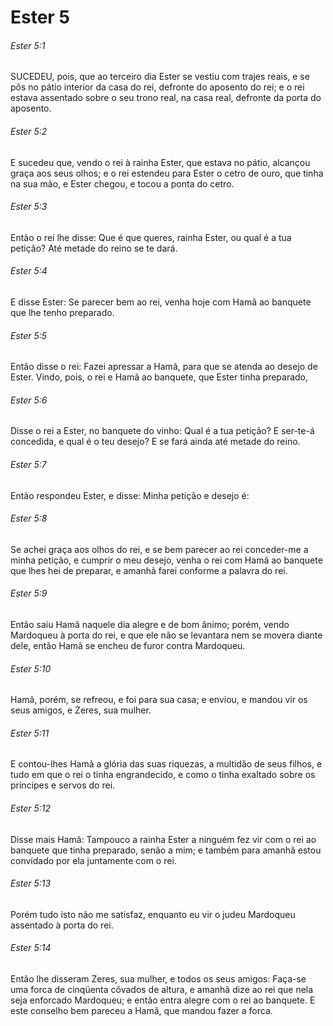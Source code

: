 # Ester 5

###### Ester 5:1

SUCEDEU, pois, que ao terceiro dia Ester se vestiu com trajes reais, e se pôs no pátio interior da casa do rei, defronte do aposento do rei; e o rei estava assentado sobre o seu trono real, na casa real, defronte da porta do aposento.

###### Ester 5:2

E sucedeu que, vendo o rei à rainha Ester, que estava no pátio, alcançou graça aos seus olhos; e o rei estendeu para Ester o cetro de ouro, que tinha na sua mão, e Ester chegou, e tocou a ponta do cetro.

###### Ester 5:3

Então o rei lhe disse: Que é que queres, rainha Ester, ou qual é a tua petição? Até metade do reino se te dará.

###### Ester 5:4

E disse Ester: Se parecer bem ao rei, venha hoje com Hamã ao banquete que lhe tenho preparado.

###### Ester 5:5

Então disse o rei: Fazei apressar a Hamã, para que se atenda ao desejo de Ester. Vindo, pois, o rei e Hamã ao banquete, que Ester tinha preparado,

###### Ester 5:6

Disse o rei a Ester, no banquete do vinho: Qual é a tua petição? E ser-te-á concedida, e qual é o teu desejo? E se fará ainda até metade do reino.

###### Ester 5:7

Então respondeu Ester, e disse: Minha petição e desejo é:

###### Ester 5:8

Se achei graça aos olhos do rei, e se bem parecer ao rei conceder-me a minha petição, e cumprir o meu desejo, venha o rei com Hamã ao banquete que lhes hei de preparar, e amanhã farei conforme a palavra do rei.

###### Ester 5:9

Então saiu Hamã naquele dia alegre e de bom ânimo; porém, vendo Mardoqueu à porta do rei, e que ele não se levantara nem se movera diante dele, então Hamã se encheu de furor contra Mardoqueu.

###### Ester 5:10

Hamã, porém, se refreou, e foi para sua casa; e enviou, e mandou vir os seus amigos, e Zeres, sua mulher.

###### Ester 5:11

E contou-lhes Hamã a glória das suas riquezas, a multidão de seus filhos, e tudo em que o rei o tinha engrandecido, e como o tinha exaltado sobre os príncipes e servos do rei.

###### Ester 5:12

Disse mais Hamã: Tampouco a rainha Ester a ninguém fez vir com o rei ao banquete que tinha preparado, senão a mim; e também para amanhã estou convidado por ela juntamente com o rei.

###### Ester 5:13

Porém tudo isto não me satisfaz, enquanto eu vir o judeu Mardoqueu assentado à porta do rei.

###### Ester 5:14

Então lhe disseram Zeres, sua mulher, e todos os seus amigos: Faça-se uma forca de cinqüenta côvados de altura, e amanhã dize ao rei que nela seja enforcado Mardoqueu; e então entra alegre com o rei ao banquete. E este conselho bem pareceu a Hamã, que mandou fazer a forca.

